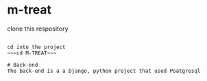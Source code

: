 # m-treat

clone this respository
~~~git@github.com:clairemuiru1/m-treat.git~~~

cd into the project
~~~cd M-TREAT~~~

# Back-end
The back-end is a a Django, python project that used Poatgresql

